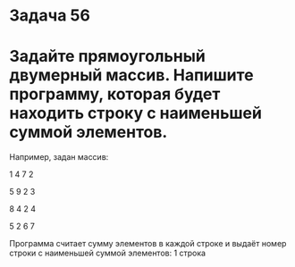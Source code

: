 # Задача 56 # 

# Задайте прямоугольный двумерный массив. Напишите программу, которая будет находить строку с наименьшей суммой элементов. #

Например, задан массив:

1 4 7 2

5 9 2 3

8 4 2 4

5 2 6 7

Программа считает сумму элементов в каждой строке и выдаёт номер строки с наименьшей суммой элементов: 1 строка